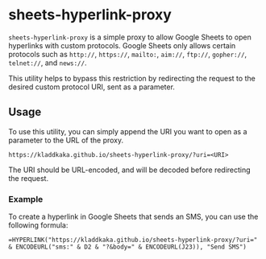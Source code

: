 # sheets-hyperlink-proxy

`sheets-hyperlink-proxy` is a simple proxy to allow Google Sheets to open hyperlinks with custom protocols.
Google Sheets only allows certain protocols such as `http://`, `https://`, `mailto:`, `aim://`, `ftp://`, `gopher://`, `telnet://`, and `news://`.

This utility helps to bypass this restriction by redirecting the request to the desired custom protocol URI, sent as a parameter.

## Usage

To use this utility, you can simply append the URI you want to open as a parameter to the URL of the proxy.

```plaintext
https://kladdkaka.github.io/sheets-hyperlink-proxy/?uri=<URI>
```

The URI should be URL-encoded, and will be decoded before redirecting the request.

### Example

To create a hyperlink in Google Sheets that sends an SMS, you can use the following formula:

```plaintext
=HYPERLINK("https://kladdkaka.github.io/sheets-hyperlink-proxy/?uri=" & ENCODEURL("sms:" & D2 & "?&body=" & ENCODEURL(J23)), "Send SMS")
```
